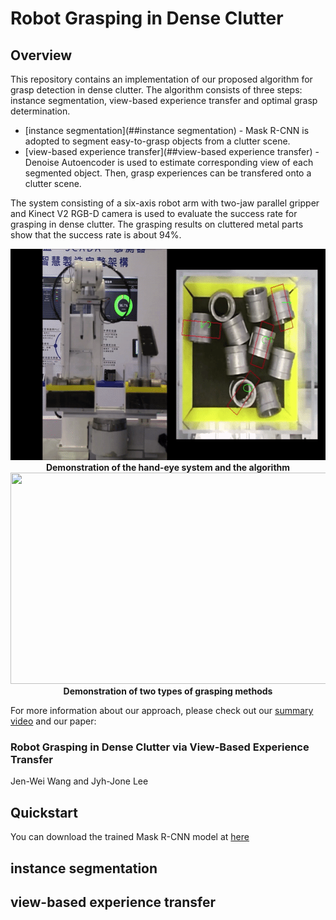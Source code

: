 # Robot Grasping in Dense Clutter

## Overview

This repository contains an implementation of our proposed algorithm for grasp detection in dense clutter. The algorithm consists of three steps: instance segmentation, view-based experience transfer and optimal grasp determination.

* [instance segmentation](##instance segmentation) - Mask R-CNN is adopted to segment easy-to-grasp objects from a clutter scene. 
* [view-based experience transfer](##view-based experience transfer) - Denoise Autoencoder is used to estimate corresponding view of each segmented object. Then, grasp experiences can be transfered onto a clutter scene.

The system consisting of a six-axis robot arm with two-jaw parallel gripper and Kinect V2 RGB-D camera is used to evaluate the success rate for grasping in dense clutter. The grasping results on cluttered metal parts show that the success rate is about 94%.

<p align = "center">
    <img src="images/demo.gif" width="600" height="338">
    <b>Demonstration of the hand-eye system and the algorithm</b><br>
    <img src="images/demo_ext.gif" width="600" height="338">
    <b>Demonstration of two types of grasping methods</b><br>
</p>

For more information about our approach, please check out our [summary video](https://youtu.be/Xo3BYjhgWlg) and our paper:

### Robot Grasping in Dense Clutter via View-Based Experience Transfer

Jen-Wei Wang and Jyh-Jone Lee

## Quickstart

You can download the trained Mask R-CNN model at [here](https://drive.google.com/file/d/1lfP87WK6hXAL0mXCnAIlUuIO8tYX4uXK/view?usp=sharing)

## instance segmentation

## view-based experience transfer








